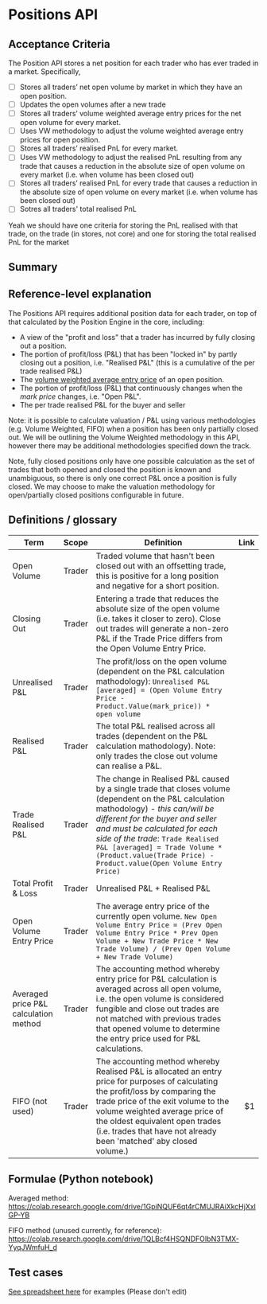# Positions API

## Acceptance Criteria

The Position API stores a net position for each trader who has ever traded in a market. Specifically, 

- [ ] Stores all traders’ net open volume by market in which they have an open position.
- [ ] Updates the open volumes after a new trade
- [ ] Stores all traders’ volume weighted average entry prices for the net open volume for every market.
- [ ] Uses VW methodology to adjust the volume weighted average entry prices for open position.
- [ ] Stores all traders’ realised PnL for every market.
- [ ] Uses VW methodology to adjust the realised PnL resulting from any trade that causes a reduction in the absolute size of open volume on every market (i.e. when volume has been closed out)
- [ ] Stores all traders’ realised PnL for every trade that causes a reduction in the absolute size of open volume on every market (i.e. when volume has been closed out) 
- [ ] Sotres all traders' total realised PnL

Yeah we should have one criteria for storing the PnL realised with that trade, on the trade (in stores, not core) and one for storing the total realised PnL for the market

## Summary

## Reference-level explanation

The Positions API requires additional position data for each trader, on top of that calculated by the Position Engine in the core, including:

* A view of the "profit and loss" that a trader has incurred by fully closing out a position.
* The portion of profit/loss (P&L) that has been "locked in" by partly closing out a position, i.e. "Realised P&L" (this is a cumulative of the per trade realised P&L)
* The [volume weighted average entry price](https://gitlab.com/vega-protocol/product/wikis/Trading-and-Protocol-Glossary#average-entry-price) of an open position.
* The portion of profit/loss (P&L) that continuously changes when the _mark price_ changes, i.e. "Open P&L".
* The per trade realised P&L for the buyer and seller 

Note: it is possible to calculate valuation / P&L using various methodologies (e.g. Volume Weighted, FIFO) when a position has been only partially closed out. We will be outlining the Volume Weighted methodology in this API, however there may be additional methodologies specified down the track.

Note, fully closed positions only have one possible calculation as the set of trades that both opened and closed the position is known and unambiguous, so there is only one correct P&L once a position is fully closed. We may choose to make the valuation methodology for open/partially closed positions configurable in future.


## Definitions / glossary

| Term        | Scope        | Definition           | Link  |
| ------------- |:-------------:|-------------| -----:|
| Open Volume     | Trader | Traded volume that hasn't been closed out with an offsetting trade, this is positive for a long position and negative for a short position. |  |
| Closing Out     | Trader | Entering a trade that reduces the absolute size of the open volume (i.e. takes it closer to zero). Close out trades will generate a non-zero P&L if the Trade Price differs from the Open Volume Entry Price. | |
| Unrealised P&L      | Trader | The profit/loss on the open volume (dependent on the P&L calculation mathodology): `Unrealised P&L [averaged] = (Open Volume Entry Price - Product.Value(mark_price)) *  open volume` |    |
| Realised P&L | Trader | The total P&L realised across all trades (dependent on the P&L calculation mathodology). Note: only trades the close out volume can realise a P&L.  |    |
| Trade Realised P&L | Trader | The change in Realised P&L caused by a single trade that closes volume (dependent on the P&L calculation mathodology) - *this can/will be different for the buyer and seller and must be calculated for each side of the trade*: `Trade Realised P&L [averaged] = Trade Volume * (Product.value(Trade Price) - Product.value(Open Volume Entry Price)`    |     |
| Total Profit & Loss | Trader | Unrealised P&L + Realised P&L      |     |
| Open Volume Entry Price | Trader | The average entry price of the currently open volume. `New Open Volume Entry Price = (Prev Open Volume Entry Price * Prev Open Volume + New Trade Price * New Trade Volume) / (Prev Open Volume + New Trade Volume)` |     |
| Averaged price P&L calculation method | Trader | The accounting method whereby entry price for P&L calculation is averaged across all open volume, i.e. the open volume is considered fungible and close out trades are not matched with previous trades that opened volume to determine the entry price used for P&L calculations. |     |
| FIFO (not used) | Trader | The accounting method whereby Realised P&L is allocated an entry price for purposes of calculating the profit/loss by comparing the trade price of the exit volume to the volume weighted average price of the oldest equivalent open trades (i.e. trades that have not already been 'matched' aby closed volume.)  |    $1 |


## Formulae (Python notebook)

Averaged method: https://colab.research.google.com/drive/1GpiNQUF6qt4rCMUJRAiXkcHjXxlGP-YB

FIFO method (unused currently, for reference): https://colab.research.google.com/drive/1QLBcf4HSQNDFOIbN3TMX-YyqJWmfuH_d

## Test cases

[See spreadsheet here](https://docs.google.com/spreadsheets/d/1XJESwh5cypALqlYludWobAOEH1Pz-1xS/edit#gid=1136043307) for examples (Please don't edit)



